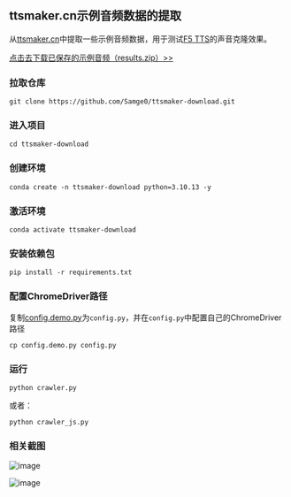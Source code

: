 ## ttsmaker.cn示例音频数据的提取

从[ttsmaker.cn](https://ttsmaker.cn)中提取一些示例音频数据，用于测试[F5 TTS](https://github.com/SWivid/F5-TTS)的声音克隆效果。

[点击去下载已保存的示例音频（results.zip）>>](https://github.com/Samge0/ttsmaker-download/releases/tag/v0.0.1)


### 拉取仓库
```shell
git clone https://github.com/Samge0/ttsmaker-download.git
```

### 进入项目
```shell
cd ttsmaker-download
```

### 创建环境
```shell
conda create -n ttsmaker-download python=3.10.13 -y
```

### 激活环境
```shell
conda activate ttsmaker-download
```

### 安装依赖包
```shell
pip install -r requirements.txt
``` 

### 配置ChromeDriver路径
复制[config.demo.py](config.demo.py)为`config.py`，并在`config.py`中配置自己的ChromeDriver路径
```shell
cp config.demo.py config.py
```

### 运行
```shell
python crawler.py
```

或者：
```shell
python crawler_js.py
```

### 相关截图
![image](https://github.com/user-attachments/assets/eb69f721-55ee-48ab-935d-2a276f4570ce)

![image](https://github.com/user-attachments/assets/63e3d28b-b19a-4adc-b8bd-43e11fd863ac)

